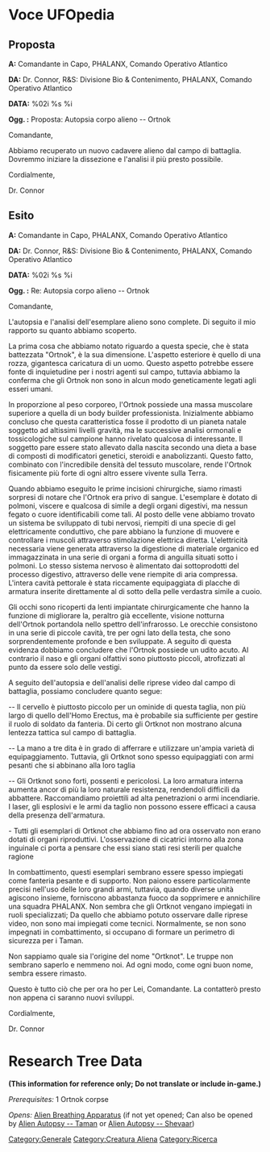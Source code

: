 # Voce UFOpedia

## Proposta

**A:** Comandante in Capo, PHALANX, Comando Operativo Atlantico

**DA:** Dr. Connor, R&S: Divisione Bio & Contenimento, PHALANX, Comando
Operativo Atlantico

**DATA:** %02i %s %i

**Ogg. :** Proposta: Autopsia corpo alieno -- Ortnok

Comandante,

Abbiamo recuperato un nuovo cadavere alieno dal campo di battaglia.
Dovremmo iniziare la dissezione e l'analisi il più presto possibile.

Cordialmente,

Dr. Connor

## Esito

**A:** Comandante in Capo, PHALANX, Comando Operativo Atlantico

**DA:** Dr. Connor, R&S: Divisione Bio & Contenimento, PHALANX, Comando
Operativo Atlantico

**DATA:** %02i %s %i

**Ogg. :** Re: Autopsia corpo alieno -- Ortnok

Comandante,

L'autopsia e l'analisi dell'esemplare alieno sono complete. Di seguito
il mio rapporto su quanto abbiamo scoperto.

La prima cosa che abbiamo notato riguardo a questa specie, che è stata
battezzata "Ortnok", è la sua dimensione. L'aspetto esteriore è quello
di una rozza, gigantesca caricatura di un uomo. Questo aspetto potrebbe
essere fonte di inquietudine per i nostri agenti sul campo, tuttavia
abbiamo la conferma che gli Ortnok non sono in alcun modo geneticamente
legati agli esseri umani.

In proporzione al peso corporeo, l'Ortnok possiede una massa muscolare
superiore a quella di un body builder professionista. Inizialmente
abbiamo concluso che questa caratteristica fosse il prodotto di un
pianeta natale soggetto ad altissimi livelli gravità, ma le successive
analisi ormonali e tossicologiche sul campione hanno rivelato qualcosa
di interessante. Il soggetto pare essere stato allevato dalla nascita
secondo una dieta a base di composti di modificatori genetici, steroidi
e anabolizzanti. Questo fatto, combinato con l'incredibile densità del
tessuto muscolare, rende l'Ortnok fisicamente più forte di ogni altro
essere vivente sulla Terra.

Quando abbiamo eseguito le prime incisioni chirurgiche, siamo rimasti
sorpresi di notare che l'Ortnok era privo di sangue. L'esemplare è
dotato di polmoni, viscere e qualcosa di simile a degli organi
digestivi, ma nessun fegato o cuore identificabili come tali. Al posto
delle vene abbiamo trovato un sistema be sviluppato di tubi nervosi,
riempiti di una specie di gel elettricamente conduttivo, che pare
abbiano la funzione di muovere e controllare i muscoli attraverso
stimolazione elettrica diretta. L'elettricità necessaria viene generata
attraverso la digestione di materiale organico ed immagazzinata in una
serie di organi a forma di anguilla situati sotto i polmoni. Lo stesso
sistema nervoso è alimentato dai sottoprodotti del processo digestivo,
attraverso delle vene riempite di aria compressa. L'intera cavità
pettorale è stata riccamente equipaggiata di placche di armatura
inserite direttamente al di sotto della pelle verdastra simile a cuoio.

Gli occhi sono ricoperti da lenti impiantate chirurgicamente che hanno
la funzione di migliorare la, peraltro già eccellente, visione notturna
dell'Ortnok portandola nello spettro dell'infrarosso. Le orecchie
consistono in una serie di piccole cavità, tre per ogni lato della
testa, che sono sorprendentemente profonde e ben sviluppate. A seguito
di questa evidenza dobbiamo concludere che l'Ortnok possiede un udito
acuto. Al contrario il naso e gli organi olfattivi sono piuttosto
piccoli, atrofizzati al punto da essere solo delle vestigi.

A seguito dell'autopsia e dell'analisi delle riprese video dal campo di
battaglia, possiamo concludere quanto segue:

-- Il cervello è piuttosto piccolo per un ominide di questa taglia, non
più largo di quello dell'Homo Erectus, ma è probabile sia sufficiente
per gestire il ruolo di soldato da fanteria. Di certo gli Ortknot non
mostrano alcuna lentezza tattica sul campo di battaglia.

-- La mano a tre dita è in grado di afferrare e utilizzare un'ampia
varietà di equipaggiamento. Tuttavia, gli Ortknot sono spesso
equipaggiati con armi pesanti che si abbinano alla loro taglia

-- Gli Ortknot sono forti, possenti e pericolosi. La loro armatura
interna aumenta ancor di più la loro naturale resistenza, rendendoli
difficili da abbattere. Raccomandiamo proiettili ad alta penetrazioni o
armi incendiarie. I laser, gli esplosivi e le armi da taglio non possono
essere efficaci a causa della presenza dell'armatura.

\- Tutti gli esemplari di Ortknot che abbiamo fino ad ora osservato non
erano dotati di organi riproduttivi. L'osservazione di cicatrici intorno
alla zona inguinale ci porta a pensare che essi siano stati resi sterili
per qualche ragione

In combattimento, questi esemplari sembrano essere spesso impiegati come
fanteria pesante e di supporto. Non paiono essere particolarmente
precisi nell'uso delle loro grandi armi, tuttavia, quando diverse unità
agiscono insieme, forniscono abbastanza fuoco da sopprimere e
annichilire una squadra PHALANX. Non sembra che gli Ortknot vengano
impiegati in ruoli specializzati; Da quello che abbiamo potuto osservare
dalle riprese video, non sono mai impiegati come tecnici. Normalmente,
se non sono impegnati in combattimento, si occupano di formare un
perimetro di sicurezza per i Taman.

Non sappiamo quale sia l'origine del nome "Ortknot". Le truppe non
sembrano saperlo e nemmeno noi. Ad ogni modo, come ogni buon nome,
sembra essere rimasto.

Questo è tutto ciò che per ora ho per Lei, Comandante. La contatterò
presto non appena ci saranno nuovi sviluppi.

Cordialmente,

Dr. Connor

# Research Tree Data

**(This information for reference only; Do not translate or include
in-game.)**

*Prerequisites:* 1 Ortnok corpse

*Opens:* [Alien Breathing
Apparatus](Research/Alien_Breathing_Apparatus "wikilink") (if not yet
opened; Can also be opened by [Alien Autopsy --
Taman](Aliens/Taman "wikilink") or [Alien Autopsy --
Shevaar](Aliens/Shevaar "wikilink"))

[Category:Generale](Category:Generale "wikilink") [Category:Creatura
Aliena](Category:Creatura_Aliena "wikilink")
[Category:Ricerca](Category:Ricerca "wikilink")